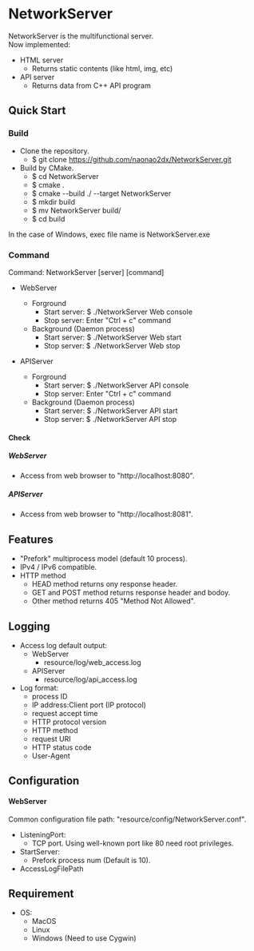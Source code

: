 # NetworkServer
NetworkServer is the multifunctional server.  
Now implemented:  
* HTML server
    * Returns static contents (like html, img, etc)
* API server
    * Returns data from C++ API program

## Quick Start
### Build
* Clone the repository.
    * $ git clone https://github.com/naonao2dx/NetworkServer.git
* Build by CMake.
    * $ cd NetworkServer
    * $ cmake .
    * $ cmake --build ./ --target NetworkServer
    * $ mkdir build
    * $ mv NetworkServer build/
    * $ cd build
    
In the case of Windows, exec file name is NetworkServer.exe
    
### Command
Command: NetworkServer [server] [command]
* WebServer
    * Forground
        * Start server: $ ./NetworkServer Web console
        * Stop server: Enter "Ctrl + c" command
    * Background (Daemon process)
        * Start server: $ ./NetworkServer Web start
        * Stop server: $ ./NetworkServer Web stop
        
* APIServer
    * Forground
        * Start server: $ ./NetworkServer API console
        * Stop server: Enter "Ctrl + c" command
    * Background (Daemon process)
        * Start server: $ ./NetworkServer API start
        * Stop server: $ ./NetworkServer API stop

#### Check
##### WebServer
* Access from  web browser to "http://localhost:8080".
##### APIServer
* Access from  web browser to "http://localhost:8081".

## Features
* "Prefork" multiprocess model (default 10 process).
* IPv4 / IPv6 compatible.
* HTTP method
    * HEAD method returns ony response header.
    * GET and POST method returns response header and bodoy.
    * Other method returns 405 "Method Not Allowed".

## Logging
* Access log default output: 
    * WebServer
        * resource/log/web_access.log
    * APIServer
        * resource/log/api_access.log
* Log format:
    * process ID
    * IP address:Client port (IP protocol)
    * request accept time
    * HTTP protocol version
    * HTTP method
    * request URI
    * HTTP status code
    * User-Agent

## Configuration
#### WebServer
Common configuration file path: "resource/config/NetworkServer.conf".
* ListeningPort: 
    * TCP port. Using well-known port like 80 need root privileges.
* StartServer:
    * Prefork process num (Default is 10).
* AccessLogFilePath

## Requirement
* OS:
    * MacOS
    * Linux
    * Windows (Need to use Cygwin)